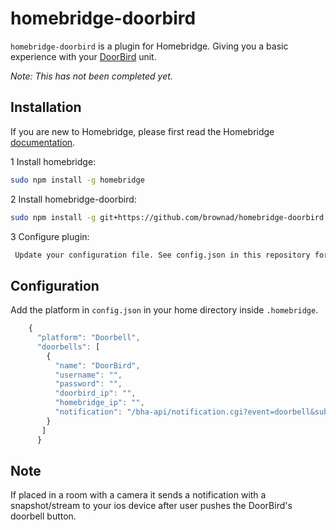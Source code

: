 # homebridge-doorbird

`homebridge-doorbird` is a plugin for Homebridge.  Giving you a basic experience with your [DoorBird](https://www.doorbird.com) unit.

*Note: This has not been completed yet.*

## Installation

If you are new to Homebridge, please first read the Homebridge [documentation](https://www.npmjs.com/package/homebridge).

1 Install homebridge:
```sh
sudo npm install -g homebridge
```
2 Install homebridge-doorbird:
```sh
sudo npm install -g git+https://github.com/brownad/homebridge-doorbird.git
```
3 Configure plugin:
```sh
 Update your configuration file. See config.json in this repository for a sample. 
```
## Configuration

Add the platform in `config.json` in your home directory inside `.homebridge`.

```js
    {
      "platform": "Doorbell",
      "doorbells": [
        {
          "name": "DoorBird",
          "username": "",
          "password": "",
          "doorbird_ip": "",
          "homebridge_ip": "",
          "notification": "/bha-api/notification.cgi?event=doorbell&subscribe=1"
        }
       ]
      }
```

## Note
If placed in a room with a camera it sends a notification with a snapshot/stream to your ios device after user pushes the DoorBird's doorbell button.
